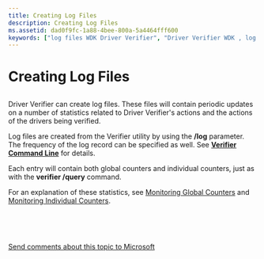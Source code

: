 ```yaml
---
title: Creating Log Files
description: Creating Log Files
ms.assetid: dad0f9fc-1a88-4bee-800a-5a4464fff600
keywords: ["log files WDK Driver Verifier", "Driver Verifier WDK , log files"]
---
```


# Creating Log Files


## <span id="ddk_creating_log_files_tools"></span><span id="DDK_CREATING_LOG_FILES_TOOLS"></span>


Driver Verifier can create log files. These files will contain periodic updates on a number of statistics related to Driver Verifier's actions and the actions of the drivers being verified.

Log files are created from the Verifier utility by using the **/log** parameter. The frequency of the log record can be specified as well. See [**Verifier Command Line**](verifier-command-line.md) for details.

Each entry will contain both global counters and individual counters, just as with the **verifier /query** command.

For an explanation of these statistics, see [Monitoring Global Counters](monitoring-global-counters.md) and [Monitoring Individual Counters](monitoring-individual-counters.md).

 

 

[Send comments about this topic to Microsoft](mailto:wsddocfb@microsoft.com?subject=Documentation%20feedback%20[devtest\devtest]:%20Creating%20Log%20Files%20%20RELEASE:%20%2811/17/2016%29&body=%0A%0APRIVACY%20STATEMENT%0A%0AWe%20use%20your%20feedback%20to%20improve%20the%20documentation.%20We%20don't%20use%20your%20email%20address%20for%20any%20other%20purpose,%20and%20we'll%20remove%20your%20email%20address%20from%20our%20system%20after%20the%20issue%20that%20you're%20reporting%20is%20fixed.%20While%20we're%20working%20to%20fix%20this%20issue,%20we%20might%20send%20you%20an%20email%20message%20to%20ask%20for%20more%20info.%20Later,%20we%20might%20also%20send%20you%20an%20email%20message%20to%20let%20you%20know%20that%20we've%20addressed%20your%20feedback.%0A%0AFor%20more%20info%20about%20Microsoft's%20privacy%20policy,%20see%20http://privacy.microsoft.com/default.aspx. "Send comments about this topic to Microsoft")




